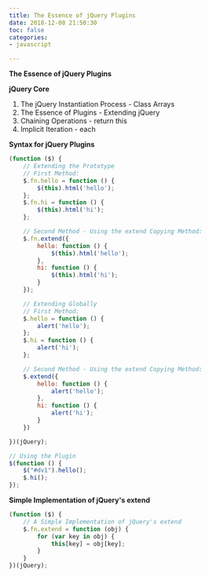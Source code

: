 ```yaml
---
title: The Essence of jQuery Plugins
date: 2018-12-08 21:50:30
toc: false
categories:
- javascript

---
```


**The Essence of jQuery Plugins**

**jQuery Core**

1. The jQuery Instantiation Process - Class Arrays
2. The Essence of Plugins - Extending jQuery
3. Chaining Operations - return this
4. Implicit Iteration - each

**Syntax for jQuery Plugins**

```javascript
(function ($) {
    // Extending the Prototype
    // First Method:
    $.fn.hello = function () {
        $(this).html('hello');
    };
    $.fn.hi = function () {
        $(this).html('hi');
    };

    // Second Method - Using the extend Copying Method:
    $.fn.extend({
        hello: function () {
            $(this).html('hello');
        },
        hi: function () {
            $(this).html('hi');
        }
    });

    // Extending Globally
    // First Method:
    $.hello = function () {
        alert('hello');
    };
    $.hi = function () {
        alert('hi');
    };

    // Second Method - Using the extend Copying Method:
    $.extend({
        hello: function () {
            alert('hello');
        },
        hi: function () {
            alert('hi');
        }
    })

})(jQuery);

// Using the Plugin
$(function () {
    $("#dv1").hello();
    $.hi();
});
```

**Simple Implementation of jQuery's extend**

```javascript
(function ($) {
  	// A Simple Implementation of jQuery's extend
    $.fn.extend = function (obj) {
        for (var key in obj) {
            this[key] = obj[key];
        }
    }
})(jQuery);
```